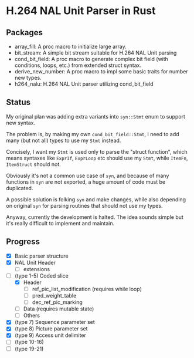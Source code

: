 # H.264 NAL Unit Parser in Rust

## Packages

* array_fill: A proc macro to initialize large array.
* bit_stream: A simple bit stream suitable for H.264 NAL Unit parsing
* cond_bit_field: A proc macro to generate complex bit field (with conditions, loops, etc.) from extended struct syntax.
* derive_new_number: A proc macro to impl some basic traits for number new types.
* h264_nalu: H.264 NAL Unit parser utilizing cond_bit_field

## Status

My original plan was adding extra variants into `syn::Stmt` enum to support new syntax.

The problem is, by making my own `cond_bit_field::Stmt`, I need to add many (but not all) types to use my `Stmt` instead.

Concisely, I want my `Stmt` is used only to parse the "struct function", which means syntaxes like `ExprIf`, `ExprLoop` etc should use my `Stmt`, while `ItemFn`, `ItemStruct` should not.

Obviously it's not a common use case of `syn`, and because of many functions in `syn` are not exported, a huge amount of code must be duplicated.

A possible solution is folking `syn` and make changes, while also depending on original `syn` for parsing routines that should not use my types.

Anyway, currently the development is halted. The idea sounds simple but it's really difficult to implement and maintain.

## Progress

- [x] Basic parser structure
- [x] NAL Unit Header
  - [ ] extensions
- [ ] (type 1-5) Coded slice
  - [x] Header
    - [ ] ref_pic_list_modification (requires while loop)
    - [ ] pred_weight_table
    - [ ] dec_ref_pic_marking
  - [ ] Data (requires mutable state)
  - [ ] Others
- [x] (type 7) Sequence parameter set
- [x] (type 8) Picture parameter set
- [x] (type 9) Access unit delimiter
- [ ] (type 10-16)
- [ ] (type 19-21)
